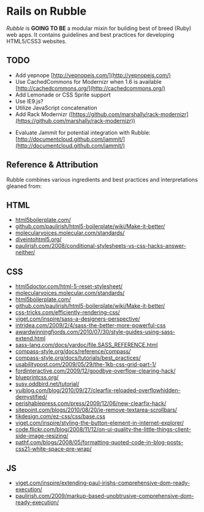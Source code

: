 Rails on Rubble
===============

*Rubble* is **GOING TO BE** a modular mixin for building best of breed (Ruby) web apps.  It contains guidelines and best practices for developing HTML5/CSS3 websites.

TODO
----
+ Add yepnope [http://yepnopejs.com/](http://yepnopejs.com/)
+ Use CachedCommons for Modernizr when 1.6 is available [http://cachedcommons.org/](http://cachedcommons.org/)
+ Add Lemonade or CSS Sprite support
+ Use IE9.js?
+ Utilize JavaScript concatenation
+ Add Rack Modernizr ([https://github.com/marshally/rack-modernizr](https://github.com/marshally/rack-modernizr))
* Evaluate Jammit for potential integration with Rubble: [http://documentcloud.github.com/jammit/](http://documentcloud.github.com/jammit/)

Reference & Attribution
-----------------------
Rubble combines various ingredients and best practices and interpretations gleaned from:

## HTML
+ [html5boilerplate.com/](http://html5boilerplate.com/)
+ [github.com/paulirish/html5-boilerplate/wiki/Make-it-better/](http://github.com/paulirish/html5-boilerplate/wiki/Make-it-better/)
+ [molecularvoices.molecular.com/standards/](http://molecularvoices.molecular.com/standards/)
+ [diveintohtml5.org/](http://diveintohtml5.org/)
+ [paulirish.com/2008/conditional-stylesheets-vs-css-hacks-answer-neither/](http://paulirish.com/2008/conditional-stylesheets-vs-css-hacks-answer-neither/)

## CSS
+ [html5doctor.com/html-5-reset-stylesheet/](http://html5doctor.com/html-5-reset-stylesheet/)
+ [molecularvoices.molecular.com/standards/](http://molecularvoices.molecular.com/standards/)
+ [html5boilerplate.com/](http://html5boilerplate.com/)
+ [github.com/paulirish/html5-boilerplate/wiki/Make-it-better/](http://github.com/paulirish/html5-boilerplate/wiki/Make-it-better/)
+ [css-tricks.com/efficiently-rendering-css/](http://css-tricks.com/efficiently-rendering-css/)
+ [viget.com/inspire/sass-a-designers-perspective/](http://viget.com/inspire/sass-a-designers-perspective/)
+ [intridea.com/2009/2/4/sass-the-better-more-powerful-css](http://intridea.com/2009/2/4/sass-the-better-more-powerful-css)
+ [awardwinningfjords.com/2010/07/30/style-guides-using-sass-extend.html](http://awardwinningfjords.com/2010/07/30/style-guides-using-sass-extend.html)
+ [sass-lang.com/docs/yardoc/file.SASS_REFERENCE.html](http://sass-lang.com/docs/yardoc/file.SASS_REFERENCE.html)
+ [compass-style.org/docs/reference/compass/](http://compass-style.org/docs/reference/compass/)
+ [compass-style.org/docs/tutorials/best_practices/](http://compass-style.org/docs/tutorials/best_practices/)
+ [usabilitypost.com/2009/05/29/the-1kb-css-grid-part-1/](http://usabilitypost.com/2009/05/29/the-1kb-css-grid-part-1/)
+ [fordinteractive.com/2009/12/goodbye-overflow-clearing-hack/](http://fordinteractive.com/2009/12/goodbye-overflow-clearing-hack/)
+ [blueprintcss.org/](http://blueprintcss.org/)
+ [susy.oddbird.net/tutorial/](http://susy.oddbird.net/tutorial/)
+ [yuiblog.com/blog/2010/09/27/clearfix-reloaded-overflowhidden-demystified/](http://yuiblog.com/blog/2010/09/27/clearfix-reloaded-overflowhidden-demystified/)
+ [perishablepress.com/press/2009/12/06/new-clearfix-hack/](http://perishablepress.com/press/2009/12/06/new-clearfix-hack/)
+ [sitepoint.com/blogs/2010/08/20/ie-remove-textarea-scrollbars/](http://sitepoint.com/blogs/2010/08/20/ie-remove-textarea-scrollbars/)
+ [tjkdesign.com/ez-css/css/base.css](http://tjkdesign.com/ez-css/css/base.css)
+ [viget.com/inspire/styling-the-button-element-in-internet-explorer/](http://viget.com/inspire/styling-the-button-element-in-internet-explorer/) 
+ [code.flickr.com/blog/2008/11/12/on-ui-quality-the-little-things-client-side-image-resizing/](http://code.flickr.com/blog/2008/11/12/on-ui-quality-the-little-things-client-side-image-resizing/)
+ [pathf.com/blogs/2008/05/formatting-quoted-code-in-blog-posts-css21-white-space-pre-wrap/](http://pathf.com/blogs/2008/05/formatting-quoted-code-in-blog-posts-css21-white-space-pre-wrap/)

## JS
+ [viget.com/inspire/extending-paul-irishs-comprehensive-dom-ready-execution/](http://viget.com/inspire/extending-paul-irishs-comprehensive-dom-ready-execution/)
+ [paulirish.com/2009/markup-based-unobtrusive-comprehensive-dom-ready-execution/](http://paulirish.com/2009/markup-based-unobtrusive-comprehensive-dom-ready-execution/)
